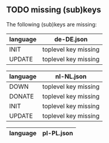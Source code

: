 ## TODO missing (sub)keys

The following (sub)keys are missing:

| language | de-DE.json |
| -------- | ------------------- |
| INIT | toplevel key missing |
| UPDATE | toplevel key missing |


| language | nl-NL.json |
| -------- | ------------------- |
| DOWN | toplevel key missing |
| DONATE | toplevel key missing |
| INIT | toplevel key missing |
| UPDATE | toplevel key missing |


| language | pl-PL.json |
| -------- | ------------------- |

